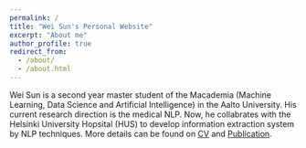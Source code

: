 ```yaml
---
permalink: /
title: "Wei Sun's Personal Website"
excerpt: "About me"
author_profile: true
redirect_from: 
  - /about/
  - /about.html
---
```


Wei Sun is a second year master student of the Macademia (Machine Learning, Data Science and Artificial Intelligence) in the Aalto University. 
His current research direction is the medical NLP.
Now, he collabrates with the Helsinki University Hopsital (HUS) to develop information extraction system by NLP techniques. 
More details can be found on [CV](https://vrcmf.github.io/cv/) and [Publication](https://vrcmf.github.io/publications/).
